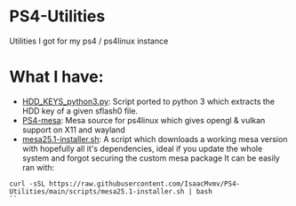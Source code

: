 # PS4-Utilities
Utilities I got for my ps4 / ps4linux instance

# What I have:
- [HDD_KEYS_python3.py](https://github.com/IsaacMvmv/PS4-Utilities/releases/tag/HDD_KEYS_python3): Script ported to python 3 which extracts the HDD key of a given sflash0 file.
- [PS4-mesa](https://github.com/IsaacMvmv/mesa-ps4): Mesa source for ps4linux which gives opengl & vulkan support on X11 and wayland
- [mesa25.1-installer.sh](https://github.com/IsaacMvmv/PS4-Utilities/blob/main/scripts/mesa25.1-installer.sh): A script which downloads a working mesa version with hopefully all it's dependencies, ideal if you update the whole system and forgot securing the custom mesa package
It can be easily ran with:
```
curl -sSL https://raw.githubusercontent.com/IsaacMvmv/PS4-Utilities/main/scripts/mesa25.1-installer.sh | bash
``
